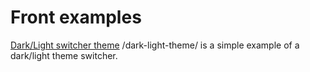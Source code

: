 # Front examples

[Dark/Light switcher theme](https://github.com/samueletur/front-examples/blob/master/resources/views/dark_light_theme.blade.php)
/dark-light-theme/ is a simple example of a dark/light theme switcher.